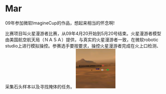 Mar
===

09年参加微软ImagineCup的作品，想起来相当的怀念啊!

比赛项目叫火星漫游者比赛，从09年4月20开始到5月20号结束。火星漫游者模型由美国航空航天局（ＮＡＳＡ）提供，与真实的火星漫游者一致，在微软robotic studio上进行模拟操控。参赛选手要按要求，操控火星漫游者完成在火上口检测、采集石头样本以及寻找掩体的任务。 ![image](https://raw.githubusercontent.com/ZeroFM/Mar/master/images/vision.bmp)

